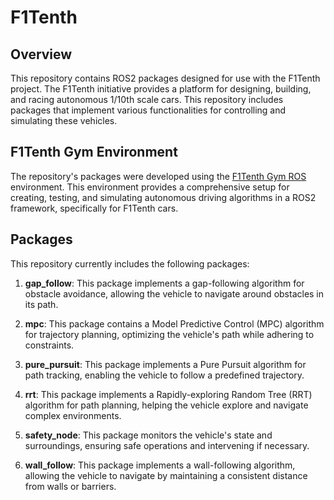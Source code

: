 # F1Tenth

## Overview

This repository contains ROS2 packages designed for use with the F1Tenth project. The F1Tenth initiative provides a platform for designing, building, and racing autonomous 1/10th scale cars. This repository includes packages that implement various functionalities for controlling and simulating these vehicles.

## F1Tenth Gym Environment

The repository's packages were developed using the [F1Tenth Gym ROS](https://github.com/f1tenth/f1tenth_gym_ros) environment. This environment provides a comprehensive setup for creating, testing, and simulating autonomous driving algorithms in a ROS2 framework, specifically for F1Tenth cars.

## Packages

This repository currently includes the following packages:

1. **gap_follow**: This package implements a gap-following algorithm for obstacle avoidance, allowing the vehicle to navigate around obstacles in its path.

2. **mpc**: This package contains a Model Predictive Control (MPC) algorithm for trajectory planning, optimizing the vehicle's path while adhering to constraints.

3. **pure_pursuit**: This package implements a Pure Pursuit algorithm for path tracking, enabling the vehicle to follow a predefined trajectory.

4. **rrt**: This package implements a Rapidly-exploring Random Tree (RRT) algorithm for path planning, helping the vehicle explore and navigate complex environments.

5. **safety_node**: This package monitors the vehicle's state and surroundings, ensuring safe operations and intervening if necessary.

6. **wall_follow**: This package implements a wall-following algorithm, allowing the vehicle to navigate by maintaining a consistent distance from walls or barriers.

